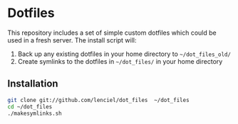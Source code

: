 Dotfiles
========
This repository includes a set of simple custom dotfiles which could be used in a fresh server. The install script will:

1. Back up any existing dotfiles in your home directory to `~/dot_files_old/`
2. Create symlinks to the dotfiles in `~/dot_files/` in your home directory

Installation
------------

``` bash
git clone git://github.com/lenciel/dot_files  ~/dot_files
cd ~/dot_files
./makesymlinks.sh
```
